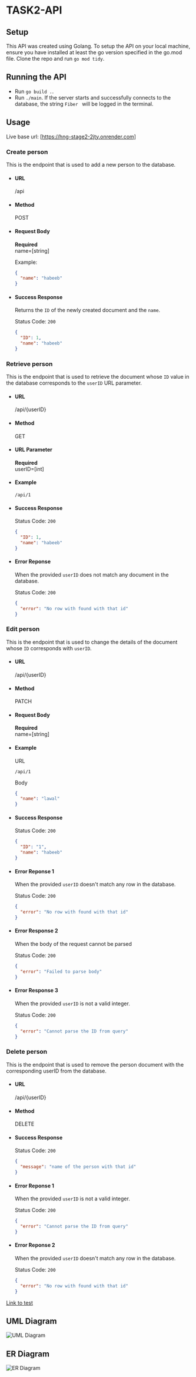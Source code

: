 # TASK2-API

## Setup

This API was created using Golang. To setup the API on your local machine, ensure you have installed at least the go version specified in the go.mod file. Clone the repo and run `go mod tidy`.

## Running the API

- Run `go build .`.
- Run `./main`. If the server starts and successfully connects to the database, the string `Fiber ` will be logged in the terminal.

## Usage

Live base url: [https://hng-stage2-2jty.onrender.com]

### Create person

This is the endpoint that is used to add a new person to the database.

- #### URL

  /api

- #### Method

  POST

- #### Request Body

  **Required** \
   name=[string]

  Example:

  ```json
  {
    "name": "habeeb"
  }
  ```

- #### Success Response

  Returns the `ID` of the newly created document and the `name`.

  Status Code: `200`

  ```json
  {
    "ID": 1,
    "name": "habeeb"
  }
  ```

### Retrieve person

This is the endpoint that is used to retrieve the document whose `ID` value in the database corresponds to the `userID` URL parameter.

- #### URL

  /api/{userID}

- #### Method

  GET

- #### URL Parameter

  **Required** \
   userID=[int]

- #### Example

  ```url
  /api/1
  ```

- #### Success Response

  Status Code: `200`

  ```json
  {
    "ID": 1,
    "name": "habeeb"
  }
  ```

- #### Error Reponse

  When the provided `userID` does not match any document in the database.

  Status Code: `200`

  ```json
  {
    "error": "No row with found with that id"
  }
  ```

### Edit person

This is the endpoint that is used to change the details of the document whose `ID` corresponds with `userID`.

- #### URL

  /api/{userID}

- #### Method

  PATCH

- #### Request Body

  **Required** \
   name=[string]

- #### Example

  URL

  ```url
  /api/1
  ```

  Body

  ```json
  {
    "name": "lawal"
  }
  ```

- #### Success Response

  Status Code: `200`

  ```json
  {
    "ID": "1",
    "name": "habeeb"
  }
  ```

- #### Error Reponse 1

  When the provided `userID` doesn't match any row in the database.

  Status Code: `200`

  ```json
  {
    "error": "No row with found with that id"
  }
  ```

- #### Error Response 2

  When the body of the request cannot be parsed

  Status Code: `200`

  ```json
  {
    "error": "Failed to parse body"
  }
  ```

- #### Error Response 3

  When the provided `userID` is not a valid integer.

  Status Code: `200`

  ```json
  {
    "error": "Cannot parse the ID from query"
  }
  ```

### Delete person

This is the endpoint that is used to remove the person document with the corresponding userID from the database.

- #### URL

  /api/{userID}

- #### Method

  DELETE

- #### Success Response

  Status Code: `200`

  ```json
  {
    "message": "name of the person with that id"
  }
  ```

- #### Error Reponse 1

  When the provided `userID` is not a valid integer.

  Status Code: `200`

  ```json
  {
    "error": "Cannot parse the ID from query"
  }
  ```

- #### Error Reponse 2

  When the provided `userID` doesn't match any row in the database.

  Status Code: `200`

  ```json
  {
    "error": "No row with found with that id"
  }
  ```
  
[Link to test](main_test.go)

## UML Diagram

![UML Diagram](uml.jpg)


## ER Diagram

![ER Diagram](er_diagram.png)